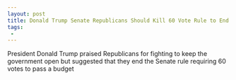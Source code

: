 ```yaml
---
layout: post
title: Donald Trump Senate Republicans Should Kill 60 Vote Rule to End Government Shutdown
tags:
 -
---
```

President Donald Trump praised Republicans for fighting to keep the government open but suggested that they end the Senate rule requiring 60 votes to pass a budget
